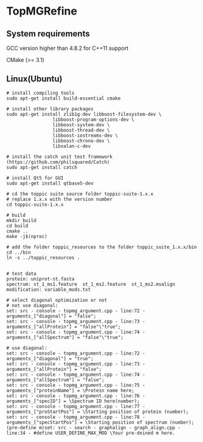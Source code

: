 # TopMGRefine

## System requirements
GCC version higher than 4.8.2 for C++11 support

CMake (>= 3.1)

## Linux(Ubuntu)
    # install compiling tools
    sudo apt-get install build-essential cmake

    # install other library packages
    sudo apt-get install zlib1g-dev libboost-filesystem-dev \
                     libboost-program-options-dev \
                     libboost-system-dev \
                     libboost-thread-dev \
                     libboost-iostreams-dev \
                     libboost-chrono-dev \
                     libxalan-c-dev

    # install the catch unit test framework (https://github.com/philsquared/Catch)
    sudo apt-get install catch

    # install Qt5 for GUI
    sudo apt-get install qtbase5-dev

    # cd the toppic suite source folder toppic-suite-1.x.x
    # replace 1.x.x with the version number
    cd toppic-suite-1.x.x

    # build 
    mkdir build
    cd build
    cmake ..
    make -j$(nproc)

    # add the folder toppic_resources to the folder toppic_suite_1.x.x/bin
    cd ../bin
    ln -s ../toppic_resources .


    # test data
    protein: uniprot-st.fasta
    spectrum: st_1_ms1.feature  st_1_ms2.feature  st_1_ms2.msalign
    modification: variable_mods.txt

    # select diagonal optimization or not
    # not use diagonal: 
    set: src - console - topmg_argument.cpp - line:72 - arguments_["diagonal"] = "false";
    set: src - console - topmg_argument.cpp - line:73 - arguments_["allProtein"] = "false"\"true";
    set: src - console - topmg_argument.cpp - line:74 - arguments_["allSpectrum"] = "false"\"true";

    # use diagonal: 
    set: src - console - topmg_argument.cpp - line:72 - arguments_["diagonal"] = "true";
    set: src - console - topmg_argument.cpp - line:73 - arguments_["allProtein"] = "false";
    set: src - console - topmg_argument.cpp - line:74 - arguments_["allSpectrum"] = "false";
    set: src - console - topmg_argument.cpp - line:75 - arguments_["proteinName"] = \Protein name here;
    set: src - console - topmg_argument.cpp - line:76 - arguments_["specID"] = \Spectrum ID here(number);
    set: src - console - topmg_argument.cpp - line:77 - arguments_["proStartPos"] = \Starting position of protein (number);
    set: src - console - topmg_argument.cpp - line:78 - arguments_["specStartPos"] = \Starting position of spectrum (number);
    (pre-define m)set: src - search - graphalign - graph_align.cpp - line:34 - #define USER_DEFINE_MAX_MOD \Your pre-deined m here.

